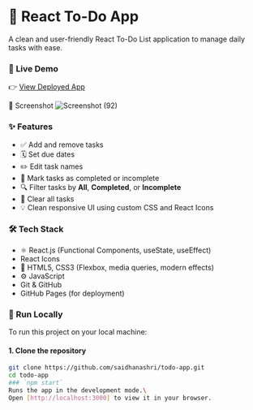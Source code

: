 # 📝 React To-Do App

A clean and user-friendly React To-Do List application to manage daily tasks with ease.

### 🚀 Live Demo

👉 [View Deployed App](https://saidhanashri.github.io/my-todo-app/)

📸 Screenshot
![Screenshot (92)](https://github.com/user-attachments/assets/ef909be5-3356-4655-840d-629bf67bd0fc)

### ✨ Features

- ✅ Add and remove tasks
- 🗓️ Set due dates
- ✏️ Edit task names
- 🔄 Mark tasks as completed or incomplete
- 🔍 Filter tasks by **All**, **Completed**, or **Incomplete**
- 🧹 Clear all tasks
- 💡 Clean responsive UI using custom CSS and React Icons

### 🛠️ Tech Stack
- ⚛️ React.js (Functional Components, useState, useEffect)
- React Icons
- 🎨 HTML5, CSS3 (Flexbox, media queries, modern effects)
- ⚙️ JavaScript
- Git & GitHub
- GitHub Pages (for deployment)

### 📁 Run Locally
To run this project on your local machine:
#### 1. Clone the repository

```bash
git clone https://github.com/saidhanashri/todo-app.git
cd todo-app
### `npm start`
Runs the app in the development mode.\
Open [http://localhost:3000] to view it in your browser.
